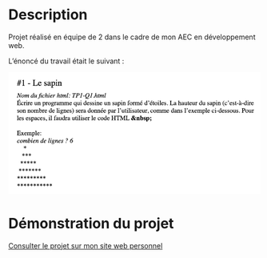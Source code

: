 # Description 

Projet réalisé en équipe de 2 dans le cadre de mon AEC en développement web. 

L’énoncé du travail était le suivant : 

![alt text](./enonce1.png)

# Démonstration du projet 

[Consulter le projet sur mon site web personnel](https://shweeby.ca/portfolio/projets/aec-sess2-prog-projet2/TP1-Q1.html)